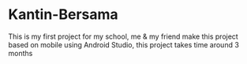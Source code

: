 # Kantin-Bersama
This is my first project for my school, me & my friend make this project based on mobile using Android Studio, this project takes time around 3 months
